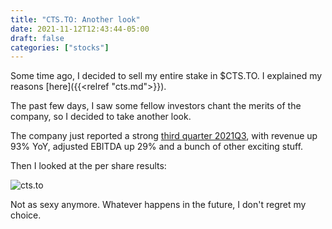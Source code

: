 ```yaml
---
title: "CTS.TO: Another look"
date: 2021-11-12T12:43:44-05:00
draft: false
categories: ["stocks"]
---
```


Some time ago, I decided to sell my entire stake in $CTS.TO. I explained my reasons [here]({{<relref "cts.md">}}).

The past few days, I saw some fellow investors chant the merits of the company, so I decided to take another look. 

The company just reported a strong [third quarter 2021Q3](https://convergetp.com/2021/11/10/converge-reports-third-quarter-2021-financial-results/), with revenue up 93% YoY, adjusted EBITDA up 29% and a bunch of other exciting stuff.

Then I looked at the per share results:

![cts.to](/images/cts.png)

Not as sexy anymore. Whatever happens in the future, I don't regret my choice.




